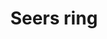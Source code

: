 ---
layout: item
title: Seers ring
item-id: 6731
datatable: true
id: 6731
name: "Seers ring"
members: true
lowalch: 4000
highalch: 6000
examine: "A mysterious ring that can fill the wearer with magical power..."
monsters:
  - id: 2266
    name: "Dagannoth Prime"
    members: true
    combat_level: 303
    wiki_url: "https://oldschool.runescape.wiki/w/Dagannoth_Prime"
    drops:
      - quantity: "1"
        rarity: 0.0078125
    image: "https://oldschool.runescape.wiki/images/8/8b/Dagannoth_Prime.png?945b1"
---